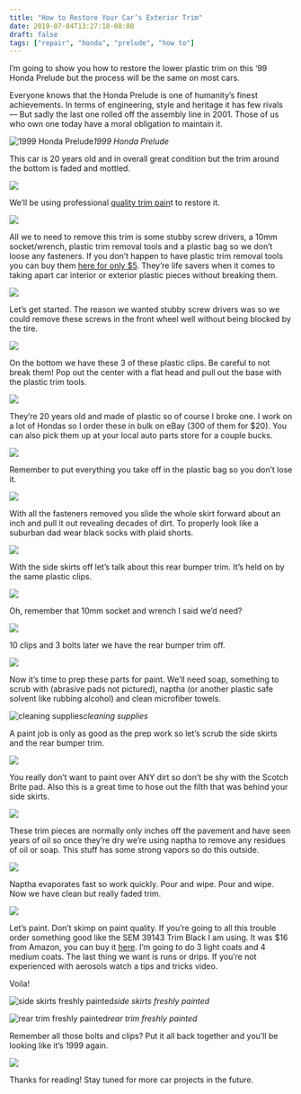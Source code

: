 ```yaml
---
title: "How to Restore Your Car’s Exterior Trim"
date: 2019-07-04T13:27:18-08:00
draft: false
tags: ["repair", "honda", "prelude", "how to"]
---
```


I’m going to show you how to restore the lower plastic trim on this ‘99 Honda Prelude but the process will be the same on most cars.

Everyone knows that the Honda Prelude is one of humanity’s finest achievements. In terms of engineering, style and heritage it has few rivals — But sadly the last one rolled off the assembly line in 2001. Those of us who own one today have a moral obligation to maintain it.

![1999 Honda Prelude](https://cdn-images-1.medium.com/max/2400/0*qm-lgnehJngWVjKd.jpg)*1999 Honda Prelude*

This car is 20 years old and in overall great condition but the trim around the bottom is faded and mottled.

![](https://cdn-images-1.medium.com/max/2000/1*YLY2_CYjDYuPxVUjNCk2Yw.png)

We’ll be using professional [quality trim pain](https://amzn.to/2JYHMNB)t to restore it.

![](https://cdn-images-1.medium.com/max/3072/0*CXYWjxzJRiFGGqnQ)

All we to need to remove this trim is some stubby screw drivers, a 10mm socket/wrench, plastic trim removal tools and a plastic bag so we don’t loose any fasteners. If you don’t happen to have plastic trim removal tools you can buy them [here for only $5](https://amzn.to/2SLyxTM). They’re life savers when it comes to taking apart car interior or exterior plastic pieces without breaking them.

![](https://cdn-images-1.medium.com/max/2398/0*DPpvpwLr7x9WlddO.jpg)

Let’s get started. The reason we wanted stubby screw drivers was so we could remove these screws in the front wheel well without being blocked by the tire.

![](https://cdn-images-1.medium.com/max/4096/0*XY0zWkMrMSmmQqmY)

On the bottom we have these 3 of these plastic clips. Be careful to not break them! Pop out the center with a flat head and pull out the base with the plastic trim tools.

![](https://cdn-images-1.medium.com/max/2000/1*dfzRrGN4gp9Aq2F4cHR-8w.png)

They’re 20 years old and made of plastic so of course I broke one. I work on a lot of Hondas so I order these in bulk on eBay (300 of them for $20). You can also pick them up at your local auto parts store for a couple bucks.

![](https://cdn-images-1.medium.com/max/2000/0*YgBSu0P281xO7mNe.jpg)

Remember to put everything you take off in the plastic bag so you don’t lose it.

![](https://cdn-images-1.medium.com/max/2110/1*MbRNh3zVlIeY3Y2CvR9--g.png)

With all the fasteners removed you slide the whole skirt forward about an inch and pull it out revealing decades of dirt. To properly look like a suburban dad wear black socks with plaid shorts.

![](https://cdn-images-1.medium.com/max/2000/1*XdOwENSHx62CgUST2UNJMg.png)

With the side skirts off let’s talk about this rear bumper trim. It’s held on by the same plastic clips.

![](https://cdn-images-1.medium.com/max/4096/0*h3bT1lFxYkcD7WXp)

Oh, remember that 10mm socket and wrench I said we’d need?

![](https://cdn-images-1.medium.com/max/2400/0*CfZWZTeuBiLSDUeZ.jpg)

10 clips and 3 bolts later we have the rear bumper trim off.

![](https://cdn-images-1.medium.com/max/4096/0*fgS0-iwp0IWdLdeW)

Now it’s time to prep these parts for paint. We’ll need soap, something to scrub with (abrasive pads not pictured), naptha (or another plastic safe solvent like rubbing alcohol) and clean microfiber towels.

![cleaning supplies](https://cdn-images-1.medium.com/max/4096/0*QWxZmz2RPloBB9CD)*cleaning supplies*

A paint job is only as good as the prep work so let’s scrub the side skirts and the rear bumper trim.

![](https://cdn-images-1.medium.com/max/2400/0*SvWO2MwExRgeBBY2.jpg)

You really don’t want to paint over ANY dirt so don’t be shy with the Scotch Brite pad. Also this is a great time to hose out the filth that was behind your side skirts.

![](https://cdn-images-1.medium.com/max/2000/1*HUb_5e6uZYVKDhHRy7_q4w.png)

These trim pieces are normally only inches off the pavement and have seen years of oil so once they’re dry we’re using naptha to remove any residues of oil or soap. This stuff has some strong vapors so do this outside.

![](https://cdn-images-1.medium.com/max/2000/0*dRfXDnlVGMMlmtJR.jpg)

Naptha evaporates fast so work quickly. Pour and wipe. Pour and wipe. Now we have clean but really faded trim.

![](https://cdn-images-1.medium.com/max/3220/1*KILGFO1a7hnvTL4V199O7w.png)

Let’s paint. Don’t skimp on paint quality. If you’re going to all this trouble order something good like the SEM 39143 Trim Black I am using. It was $16 from Amazon, you can buy it [here](https://amzn.to/2JYHMNB). I’m going to do 3 light coats and 4 medium coats. The last thing we want is runs or drips. If you’re not experienced with aerosols watch a tips and tricks video.

Voila!

![side skirts freshly painted](https://cdn-images-1.medium.com/max/2400/0*pRuoXpovsu3cZsve.jpg)*side skirts freshly painted*

![rear trim freshly painted](https://cdn-images-1.medium.com/max/3756/1*fuYlr7d5DIZM2MWEZEkLXg.png)*rear trim freshly painted*

Remember all those bolts and clips? Put it all back together and you’ll be looking like it’s 1999 again.

![](https://cdn-images-1.medium.com/max/4096/0*islSDNUiIxVGhuJO)

Thanks for reading! Stay tuned for more car projects in the future.
